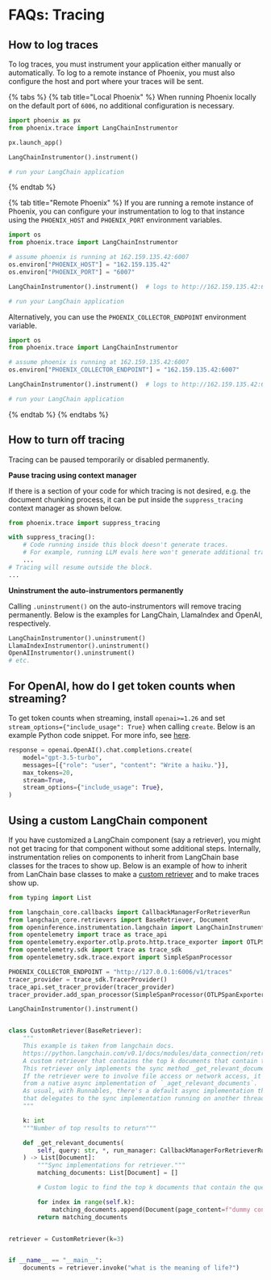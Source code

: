 # FAQs: Tracing

## How to log traces

To log traces, you must instrument your application either manually or automatically. To log to a remote instance of Phoenix, you must also configure the host and port where your traces will be sent.

{% tabs %}
{% tab title="Local Phoenix" %}
When running Phoenix locally on the default port of `6006`, no additional configuration is necessary.

```python
import phoenix as px
from phoenix.trace import LangChainInstrumentor

px.launch_app()

LangChainInstrumentor().instrument()

# run your LangChain application
```
{% endtab %}

{% tab title="Remote Phoenix" %}
If you are running a remote instance of Phoenix, you can configure your instrumentation to log to that instance using the `PHOENIX_HOST` and `PHOENIX_PORT` environment variables.

```python
import os
from phoenix.trace import LangChainInstrumentor

# assume phoenix is running at 162.159.135.42:6007
os.environ["PHOENIX_HOST"] = "162.159.135.42"
os.environ["PHOENIX_PORT"] = "6007"

LangChainInstrumentor().instrument()  # logs to http://162.159.135.42:6007

# run your LangChain application
```

Alternatively, you can use the `PHOENIX_COLLECTOR_ENDPOINT` environment variable.

```python
import os
from phoenix.trace import LangChainInstrumentor

# assume phoenix is running at 162.159.135.42:6007
os.environ["PHOENIX_COLLECTOR_ENDPOINT"] = "162.159.135.42:6007"

LangChainInstrumentor().instrument()  # logs to http://162.159.135.42:6007

# run your LangChain application
```
{% endtab %}
{% endtabs %}

## How to turn off tracing

Tracing can be paused temporarily or disabled permanently.

**Pause tracing using context manager**

If there is a section of your code for which tracing is not desired, e.g. the document chunking process, it can be put inside the `suppress_tracing` context manager as shown below.

```python
from phoenix.trace import suppress_tracing

with suppress_tracing():
    # Code running inside this block doesn't generate traces.
    # For example, running LLM evals here won't generate additional traces.
    ...
# Tracing will resume outside the block.
...
```

**Uninstrument the auto-instrumentors permanently**

Calling `.uninstrument()` on the auto-instrumentors will remove tracing permanently. Below is the examples for LangChain, LlamaIndex and OpenAI, respectively.

```python
LangChainInstrumentor().uninstrument()
LlamaIndexInstrumentor().uninstrument()
OpenAIInstrumentor().uninstrument()
# etc.
```

## For OpenAI, how do I get token counts when streaming?

To get token counts when streaming, install `openai>=1.26` and set `stream_options={"include_usage": True}` when calling `create`. Below is an example Python code snippet. For more info, see [here](https://community.openai.com/t/usage-stats-now-available-when-using-streaming-with-the-chat-completions-api-or-completions-api/738156).

```python
response = openai.OpenAI().chat.completions.create(
    model="gpt-3.5-turbo",
    messages=[{"role": "user", "content": "Write a haiku."}],
    max_tokens=20,
    stream=True,
    stream_options={"include_usage": True},
)
```

## Using a custom LangChain component

If you have customized a LangChain component (say a retriever), you might not get tracing for that component without some additional steps. Internally, instrumentation relies on components to inherit from LangChain base classes for the traces to show up. Below is an example of how to inherit from LanChain base classes to make a [custom retriever](https://python.langchain.com/v0.1/docs/modules/data_connection/retrievers/custom_retriever/) and to make traces show up.

```python
from typing import List

from langchain_core.callbacks import CallbackManagerForRetrieverRun
from langchain_core.retrievers import BaseRetriever, Document
from openinference.instrumentation.langchain import LangChainInstrumentor
from opentelemetry import trace as trace_api
from opentelemetry.exporter.otlp.proto.http.trace_exporter import OTLPSpanExporter
from opentelemetry.sdk import trace as trace_sdk
from opentelemetry.sdk.trace.export import SimpleSpanProcessor

PHOENIX_COLLECTOR_ENDPOINT = "http://127.0.0.1:6006/v1/traces"
tracer_provider = trace_sdk.TracerProvider()
trace_api.set_tracer_provider(tracer_provider)
tracer_provider.add_span_processor(SimpleSpanProcessor(OTLPSpanExporter(endpoint)))

LangChainInstrumentor().instrument()


class CustomRetriever(BaseRetriever):
    """
    This example is taken from langchain docs.
    https://python.langchain.com/v0.1/docs/modules/data_connection/retrievers/custom_retriever/
    A custom retriever that contains the top k documents that contain the user query.
    This retriever only implements the sync method _get_relevant_documents.
    If the retriever were to involve file access or network access, it could benefit
    from a native async implementation of `_aget_relevant_documents`.
    As usual, with Runnables, there's a default async implementation that's provided
    that delegates to the sync implementation running on another thread.
    """

    k: int
    """Number of top results to return"""

    def _get_relevant_documents(
        self, query: str, *, run_manager: CallbackManagerForRetrieverRun
    ) -> List[Document]:
        """Sync implementations for retriever."""
        matching_documents: List[Document] = []

        # Custom logic to find the top k documents that contain the query

        for index in range(self.k):
            matching_documents.append(Document(page_content=f"dummy content at {index}", score=1.0))
        return matching_documents


retriever = CustomRetriever(k=3)


if __name__ == "__main__":
    documents = retriever.invoke("what is the meaning of life?")
```
